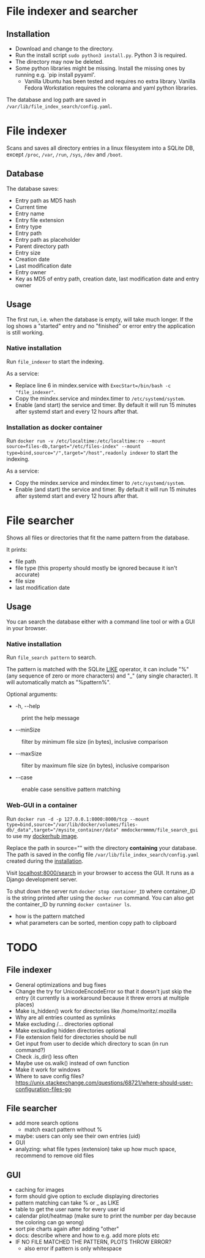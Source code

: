 # File indexer and searcher

## Installation

* Download and change to the directory.
* Run the install script `sudo python3 install.py`. Python 3 is required.
* The directory may now be deleted.
* Some python libraries might be missing. Install the missing ones by running e.g. `pip install pyyaml'.
  *  Vanilla Ubuntu has been tested and requires no extra library. Vanilla Fedora Workstation requires the colorama and yaml python libraries.

The database and log path are saved in `/var/lib/file_index_search/config.yaml`.

# File indexer

Scans and saves all directory entries in a linux filesystem into a SQLite DB, except `/proc`, `/var`, `/run`, `/sys`, `/dev` and `/boot`.

## Database

The database saves:
* Entry path as MD5 hash
* Current time
* Entry name
* Entry file extension
* Entry type
* Entry path
* Entry path as placeholder
* Parent directory path
* Entry size
* Creation date
* Last modification date
* Entry owner
* Key as MD5 of entry path, creation date, last modification date and entry owner

## Usage

The first run, i.e. when the database is empty, will take much longer. If the log shows a "started" entry and no "finished" or error entry the application is still working.

### Native installation

Run `file_indexer` to start the indexing.

As a service:

* Replace line 6 in mindex.service with `ExecStart=/bin/bash -c "file_indexer"`.
* Copy the mindex.service and mindex.timer to `/etc/systemd/system`.
* Enable (and start) the service and timer. By default it will run 15 minutes after systemd start and every 12 hours after that.

### Installation as docker container

Run `docker run -v /etc/localtime:/etc/localtime:ro --mount source=files-db,target="/etc/files-index" --mount type=bind,source="/",target="/host",readonly indexer` to start the indexing.

As a service:

* Copy the mindex.service and mindex.timer to `/etc/systemd/system`.
* Enable (and start) the service and timer. By default it will run 15 minutes after systemd start and every 12 hours after that.

# File searcher

Shows all files or directories that fit the name pattern from the database.

It prints:

* file path
* file type (this property should mostly be ignored because it isn't accurate)
* file size
* last modification date

## Usage

You can search the database either with a command line tool or with a GUI in your browser.

### Native installation

Run `file_search pattern` to search.

The pattern is matched with the SQLite [LIKE](https://sqlite.org/lang_expr.html#the_like_glob_regexp_and_match_operators) operator, it can include "%" (any sequence of zero or more characters) and "\_" (any single character). It will automatically match as "%pattern%".

Optional arguments:

* -h, --help

&nbsp;&nbsp;&nbsp;&nbsp;&nbsp;&nbsp;&nbsp;&nbsp;&nbsp;&nbsp;print the help message
* --minSize

&nbsp;&nbsp;&nbsp;&nbsp;&nbsp;&nbsp;&nbsp;&nbsp;&nbsp;&nbsp;filter by minimum file size (in bytes), inclusive comparison
* --maxSize

&nbsp;&nbsp;&nbsp;&nbsp;&nbsp;&nbsp;&nbsp;&nbsp;&nbsp;&nbsp;filter by maximum file size (in bytes), inclusive comparison
* --case

&nbsp;&nbsp;&nbsp;&nbsp;&nbsp;&nbsp;&nbsp;&nbsp;&nbsp;&nbsp;enable case sensitive pattern matching

### Web-GUI in a container

Run `docker run -d -p 127.0.0.1:8000:8000/tcp --mount type=bind,source="/var/lib/docker/volumes/files-db/_data",target="/mysite_container/data" mmdockermmmm/file_search_gui` to use my [dockerhub image](https://hub.docker.com/repository/docker/mmdockermmmm/file_search_gui). 

Replace the path in source="" with the directory **containing** your database. The path is saved in the config file `/var/lib/file_index_search/config.yaml` created during the [installation](#installation).

Visit [localhost:8000/search](http://127.0.0.1:8000/search) in your browser to access the GUI. It runs as a Django development server.

To shut down the server run `docker stop container_ID` where container_ID is the string printed after using the `docker run` command. You can also get the container_ID by running `docker container ls`.

- how is the pattern matched
- what parameters can be sorted, mention copy path to clipboard

# TODO

## File indexer

* General optimizations and bug fixes
* Change the try for UnicodeEncodeError so that it doesn't just skip the entry (it currently is a workaround because it threw errors at multiple places)
* Make is_hidden() work for directories like /home/moritz/.mozilla
* Why are all entries counted as symlinks
* Make excluding /... directories optional
* Make exckuding hidden directories optional
* File extension field for directories should be null
* Get input from user to decide which directory to scan (in run command?)
* Check .is_dir() less often
* Maybe use os.walk() instead of own function
* Make it work for windows
* Where to save config files? https://unix.stackexchange.com/questions/68721/where-should-user-configuration-files-go

## File searcher 

* add more search options
  * match exact pattern without %
* maybe: users can only see their own entries (uid)
* GUI
* analyzing: what file types (extension) take up how much space, recommend to remove old files

## GUI

* caching for images
* form should give option to exclude displaying directories
* pattern matching can take % or _ as LIKE
* table to get the user name for every user id
* calendar plot/heatmap (make sure to print the number per day because the coloring can go wrong)
* sort pie charts again after adding "other"
* docs: describe where and how to e.g. add more plots etc
* IF NO FILE MATCHED THE PATTERN, PLOTS THROW ERROR?
  * also error if pattern is only whitespace
